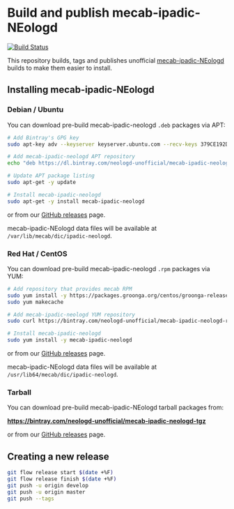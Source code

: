 # Build and publish mecab-ipadic-NEologd

[![Build Status](https://travis-ci.org/pypt/publish-mecab-ipadic-neologd-builds.svg?branch=develop)](https://travis-ci.org/pypt/publish-mecab-ipadic-neologd-builds)

This repository builds, tags and publishes unofficial [mecab-ipadic-NEologd](https://github.com/neologd/mecab-ipadic-neologd) builds to make them easier to install.


## Installing mecab-ipadic-NEologd


### Debian / Ubuntu

You can download pre-build mecab-ipadic-neologd `.deb` packages via APT:

```bash
# Add Bintray's GPG key
sudo apt-key adv --keyserver keyserver.ubuntu.com --recv-keys 379CE192D401AB61

# Add mecab-ipadic-neologd APT repository
echo "deb https://dl.bintray.com/neologd-unofficial/mecab-ipadic-neologd-deb stable main" | sudo tee -a /etc/apt/sources.list.d/mecab-ipadic-neologd.list

# Update APT package listing
sudo apt-get -y update

# Install mecab-ipadic-neologd
sudo apt-get -y install mecab-ipadic-neologd
```

or from our [GitHub releases](releases) page.

mecab-ipadic-NEologd data files will be available at `/var/lib/mecab/dic/ipadic-neologd`.


### Red Hat / CentOS

You can download pre-build mecab-ipadic-neologd `.rpm` packages via YUM:

```bash
# Add repository that provides mecab RPM
sudo yum install -y https://packages.groonga.org/centos/groonga-release-latest.noarch.rpm
sudo yum makecache

# Add mecab-ipadic-neologd YUM repository
sudo curl https://bintray.com/neologd-unofficial/mecab-ipadic-neologd-rpm/rpm -o /etc/yum.repos.d/mecab-ipadic-neologd.repo

# Install mecab-ipadic-neologd
sudo yum install -y mecab-ipadic-neologd
```

or from our [GitHub releases](releases) page.

mecab-ipadic-NEologd data files will be available at `/usr/lib64/mecab/dic/ipadic-neologd`.


### Tarball

You can download pre-build mecab-ipadic-NEologd tarball packages from:

**<https://bintray.com/neologd-unofficial/mecab-ipadic-neologd-tgz>**

or from our [GitHub releases](releases) page.


## Creating a new release

```bash
git flow release start $(date +%F)
git flow release finish $(date +%F)
git push -u origin develop
git push -u origin master
git push --tags
```
